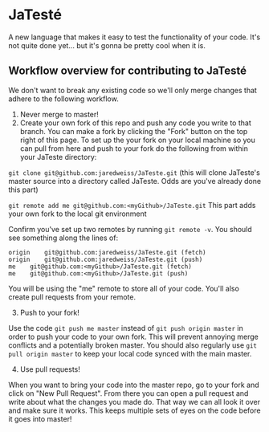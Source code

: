 # JaTesté

A new language that makes it easy to test the functionality of your code. It's not quite done yet... but it's gonna be pretty cool when it is. 

Workflow overview for contributing to JaTesté
---------------------------------------------
We don't want to break any existing code so we'll only merge changes that adhere to the following workflow. 

1. Never merge to master!
2. Create your own fork of this repo and push any code you write to that branch. You can make a fork by clicking the "Fork" button on the top right of this page. To set up the your fork on your local machine so you can pull from here and push to your fork do the following from within your JaTeste directory: 

  ```git clone git@github.com:jaredweiss/JaTeste.git``` (this will clone JaTeste's master source into a directory called JaTeste. Odds are you've already done this part)
  
  ```git remote add me git@github.com:<myGithub>/JaTeste.git``` This part adds your own fork to the local git environment
  
  Confirm you've set up two remotes by running ```git remote -v```. You should see something along the lines of:
  
  ```
  origin	git@github.com:jaredweiss/JaTeste.git (fetch)
  origin	git@github.com:jaredweiss/JaTeste.git (push)
  me	git@github.com:<myGithub>/JaTeste.git (fetch)
  me	git@github.com:<myGithub>/JaTeste.git (push)
  ```
  
  You will be using the "me" remote to store all of your code. You'll also create pull requests from your remote. 

3. Push to your fork!

  Use the code `git push me master` instead of `git push origin master` in order to push your code to your own fork. This will prevent annoying merge conflicts and a potentially broken master. You should also regularly use `git pull origin master` to keep your local code synced with the main master. 
  
4. Use pull requests! 

  When you want to bring your code into the master repo, go to your fork and click on "New Pull Request". From there you can open a pull request and write about what the changes you made do. That way we can all look it over and make sure it works. This keeps multiple sets of eyes on the code before it goes into master!
